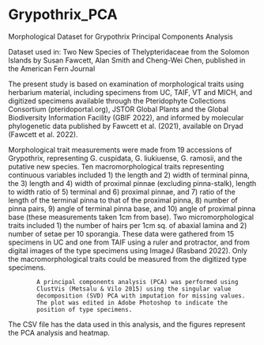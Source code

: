 # Grypothrix_PCA
Morphological Dataset for Grypothrix Principal Components Analysis

Dataset used in: Two New Species of Thelypteridaceae from the Solomon Islands
by Susan Fawcett, Alan Smith and Cheng-Wei Chen, published in the American Fern Journal

The present study is based on examination of morphological traits using
herbarium material, including specimens from UC, TAIF, VT and MICH, and
digitized specimens available through the Pteridophyte Collections
Consortium (pteridoportal.org), JSTOR Global Plants and the Global
Biodiversity Information Facility (GBIF 2022), and informed by molecular
phylogenetic data published by Fawcett et al. (2021), available on Dryad
(Fawcett et al. 2022).

Morphological trait measurements were made from 19
accessions of Grypothrix, representing G. cuspidata, G.
liukiuense, G. ramosii, and the putative new species. Ten
macromorphological traits representing continuous variables
included 1) the length and 2) width of terminal pinna, the
3) length and 4) width of proximal pinnae (excluding
            pinna-stalk), length to width ratio of 5) terminal and 6)
            proximal pinnae, and 7) ratio of the length of the terminal
            pinna to that of the proximal pinna, 8) number of pinna
            pairs, 9) angle of terminal pinna base, and 10) angle of
            proximal pinna base (these measurements taken 1cm from
            base). Two micromorphological traits included 1) the number
            of hairs per 1cm sq. of abaxial lamina and 2) number of
            setae per 10 sporangia. These data were gathered from 15
            specimens in UC and one from TAIF using a ruler and
            protractor, and from digital images of the type specimens
            using ImageJ (Rasband 2022). Only the macromorphological
            traits could be measured from the digitized type specimens.

            A principal components analysis (PCA) was performed using
            ClustVis (Metsalu & Vilo 2015) using the singular value
            decomposition (SVD) PCA with imputation for missing values.
            The plot was edited in Adobe Photoshop to indicate the
            position of type specimens.



The CSV file has the data used in this analysis, and the figures
represent the PCA analysis and heatmap.
